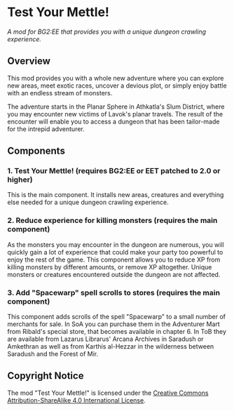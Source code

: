 # Test Your Mettle!
*A mod for BG2:EE that provides you with a unique dungeon crawling experience.*


## Overview

This mod provides you with a whole new adventure where you can explore new areas, meet exotic races, uncover a devious plot, or simply enjoy battle with an endless stream of monsters.

The adventure starts in the Planar Sphere in Athkatla's Slum District, where you may encounter new victims of Lavok's planar travels. The result of the encounter will enable you to access a dungeon that has been tailor-made for the intrepid adventurer.


## Components

### 1. Test Your Mettle! (requires BG2:EE or EET patched to 2.0 or higher)

This is the main component. It installs new areas, creatures and everything else needed for a unique dungeon crawling experience.

### 2. Reduce experience for killing monsters (requires the main component)

As the monsters you may encounter in the dungeon are numerous, you will quickly gain a lot of experience that could make your party too powerful to enjoy the rest of the game. This component allows you to reduce XP from killing monsters by different amounts, or remove XP altogether. Unique monsters or creatures encountered outside the dungeon are not affected.

### 3. Add "Spacewarp" spell scrolls to stores (requires the main component)

This component adds scrolls of the spell "Spacewarp" to a small number of merchants for sale. In SoA you can purchase them in the Adventurer Mart from Ribald's special store, that becomes available in chapter 6. In ToB they are available from Lazarus Librarus' Arcana Archives in Saradush or Amkethran as well as from Karthis al-Hezzar in the wilderness between Saradush and the Forest of Mir.


## Copyright Notice

The mod "Test Your Mettle!" is licensed under the [Creative Commons Attribution-ShareAlike 4.0 International License](http://creativecommons.org/licenses/by-sa/4.0/).
